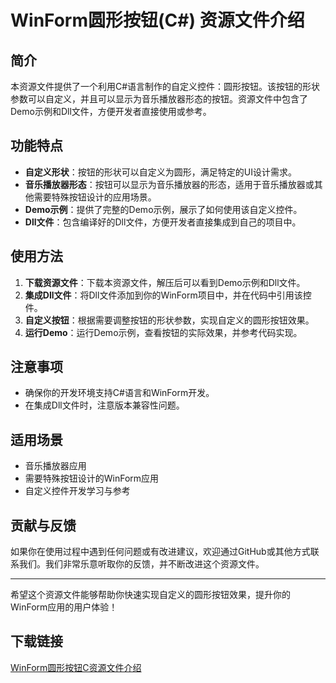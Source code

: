 # WinForm圆形按钮(C#) 资源文件介绍

## 简介
本资源文件提供了一个利用C#语言制作的自定义控件：圆形按钮。该按钮的形状参数可以自定义，并且可以显示为音乐播放器形态的按钮。资源文件中包含了Demo示例和Dll文件，方便开发者直接使用或参考。

## 功能特点
- **自定义形状**：按钮的形状可以自定义为圆形，满足特定的UI设计需求。
- **音乐播放器形态**：按钮可以显示为音乐播放器的形态，适用于音乐播放器或其他需要特殊按钮设计的应用场景。
- **Demo示例**：提供了完整的Demo示例，展示了如何使用该自定义控件。
- **Dll文件**：包含编译好的Dll文件，方便开发者直接集成到自己的项目中。

## 使用方法
1. **下载资源文件**：下载本资源文件，解压后可以看到Demo示例和Dll文件。
2. **集成Dll文件**：将Dll文件添加到你的WinForm项目中，并在代码中引用该控件。
3. **自定义按钮**：根据需要调整按钮的形状参数，实现自定义的圆形按钮效果。
4. **运行Demo**：运行Demo示例，查看按钮的实际效果，并参考代码实现。

## 注意事项
- 确保你的开发环境支持C#语言和WinForm开发。
- 在集成Dll文件时，注意版本兼容性问题。

## 适用场景
- 音乐播放器应用
- 需要特殊按钮设计的WinForm应用
- 自定义控件开发学习与参考

## 贡献与反馈
如果你在使用过程中遇到任何问题或有改进建议，欢迎通过GitHub或其他方式联系我们。我们非常乐意听取你的反馈，并不断改进这个资源文件。

---

希望这个资源文件能够帮助你快速实现自定义的圆形按钮效果，提升你的WinForm应用的用户体验！

## 下载链接

[WinForm圆形按钮C资源文件介绍](https://pan.quark.cn/s/f4ba3edc26f9)
